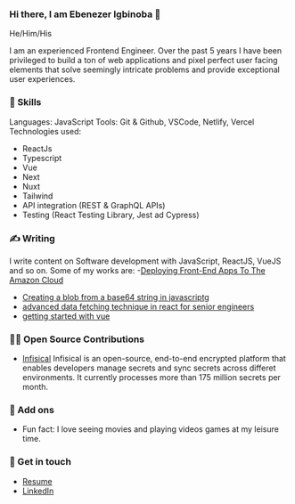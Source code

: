 ### Hi there, I am Ebenezer Igbinoba 👋

He/Him/His

I am an experienced Frontend Engineer. Over the past 5 years I have been privileged to build a ton of web applications and pixel perfect user facing elements that solve seemingly intricate problems and provide exceptional user experiences.

### 📌 Skills
Languages: JavaScript
Tools: Git & Github, VSCode, Netlify, Vercel
Technologies used:
- ReactJs
- Typescript
- Vue
- Next
- Nuxt
- Tailwind
- API integration (REST & GraphQL APIs)
- Testing (React Testing Library, Jest ad Cypress)

### ✍️ Writing
I write content on Software development with JavaScript, ReactJS,  VueJS and so on. Some of my works are:
-[Deploying Front-End Apps To The Amazon Cloud](https://blog.openreplay.com/deploying-front-end-apps-to-the-amazon-cloud/)
- [Creating a blob from a base64 string in javascriptg](https://igbinobaebenezer.hashnode.dev/creating-a-blob-from-a-base64-string-in-javascript)
- [advanced data fetching technique in react for senior engineers](https://igbinobaebenezer.hashnode.dev/advanced-data-fetching-technique-in-react-for-senior-engineers)
- [getting started with vue](https://igbinobaebenezer.hashnode.dev/getting-started-with-vue)


### 👨‍💻 Open Source Contributions
- [Infisical](https://github.com/Infisical/infisical) Infisical is an open-source, end-to-end encrypted platform that enables developers manage secrets and sync secrets across differet environments. It currently processes more than 175 million secrets per month.

### 🔎 Add ons
- Fun fact: I love seeing movies and playing videos games at my leisure time.

### 📲 Get in touch
- [Resume](https://docs.google.com/document/d/1TJPFmCwvrzdeLQ0-Rtaj4C4F5udSbvSFpWohpj5FUS0/edit?usp=sharing)
- [LinkedIn](https://www.linkedin.com/in/ebenezer-igbinoba/)
